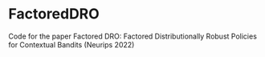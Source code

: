 # FactoredDRO
Code for the paper Factored DRO: Factored Distributionally Robust Policies for Contextual Bandits (Neurips 2022)
